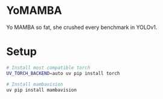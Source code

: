 # YoMAMBA

Yo MAMBA so fat, she crushed every benchmark in YOLOv1.

# Setup

```bash
# Install most compatible torch
UV_TORCH_BACKEND=auto uv pip install torch

# Install mambavision
uv pip install mambavision
```